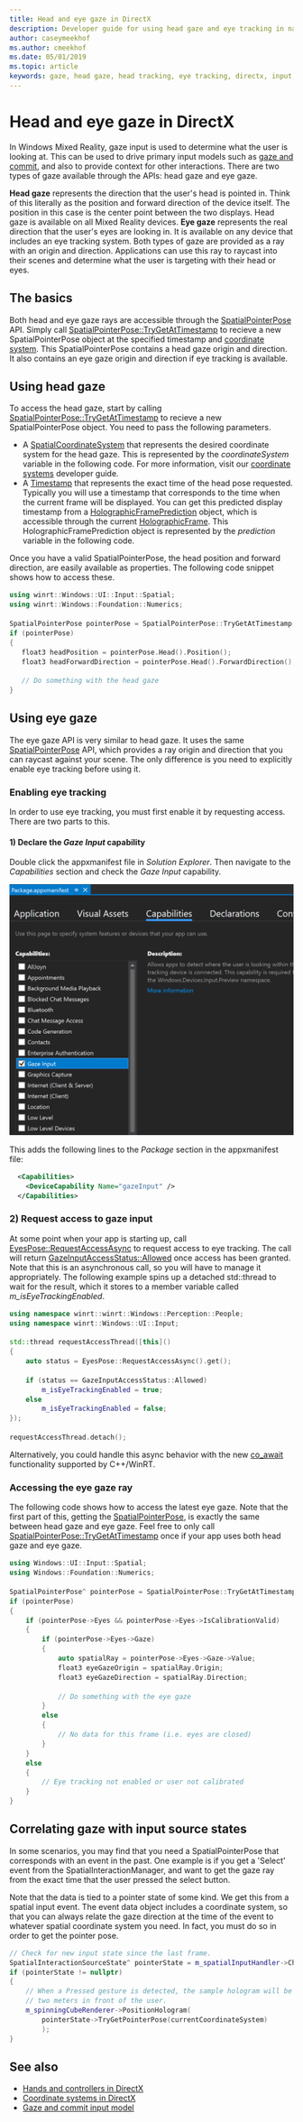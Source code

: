 ```yaml
---
title: Head and eye gaze in DirectX
description: Developer guide for using head gaze and eye tracking in native DirectX apps.
author: caseymeekhof
ms.author: cmeekhof
ms.date: 05/01/2019
ms.topic: article
keywords: gaze, head gaze, head tracking, eye tracking, directx, input, holograms
---
```


# Head and eye gaze in DirectX

In Windows Mixed Reality, gaze input is used to determine what the user is looking at. This can be used to drive primary input models such as [gaze and commit](gaze-and-commit.md), and also to provide context for other interactions. There are two types of gaze available through the APIs: head gaze and eye gaze.

**Head gaze** represents the direction that the user's head is pointed in.  Think of this literally as the position and forward direction of the device itself. The position in this case is the center point between the two displays.  Head gaze is available on all Mixed Reality devices.  **Eye gaze** represents the real direction that the user's eyes are looking in. It is available on any device that includes an eye tracking system.  Both types of gaze are provided as a ray with an origin and direction. Applications can use this ray to raycast into their scenes and determine what the user is targeting with their head or eyes.

## The basics

Both head and eye gaze rays are accessible through the  [SpatialPointerPose](https://docs.microsoft.com/en-us/uwp/api/Windows.UI.Input.Spatial.SpatialPointerPose) API. Simply call [SpatialPointerPose::TryGetAtTimestamp](https://docs.microsoft.com/en-us/uwp/api/windows.ui.input.spatial.spatialpointerpose.trygetattimestamp) to recieve a new SpatialPointerPose object at the specified timestamp and [coordinate system](coordinate-systems-in-directx.md). This SpatialPointerPose contains a head gaze origin and direction. It also contains an eye gaze origin and direction if eye tracking is available.

## Using head gaze

To access the head gaze, start by calling  [SpatialPointerPose::TryGetAtTimestamp](https://docs.microsoft.com/en-us/uwp/api/windows.ui.input.spatial.spatialpointerpose.trygetattimestamp) to recieve a new SpatialPointerPose object. You need to pass the following parameters.
 - A [SpatialCoordinateSystem](https://docs.microsoft.com/en-us/uwp/api/windows.perception.spatial.spatialcoordinatesystem) that represents the desired coordinate system for the head gaze. This is represented by the *coordinateSystem* variable in the following code. For more information, visit our [coordinate systems](coordinate-systems-in-directx.md) developer guide.
 - A [Timestamp](https://docs.microsoft.com/en-us/uwp/api/windows.graphics.holographic.holographicframeprediction.timestamp#Windows_Graphics_Holographic_HolographicFramePrediction_Timestamp) that represents the exact time of the head pose requested.  Typically you will use a timestamp that corresponds to the time when the current frame will be displayed. You can get this predicted display timestamp from a  [HolographicFramePrediction](https://docs.microsoft.com/en-us/uwp/api/Windows.Graphics.Holographic.HolographicFramePrediction) object, which is accessible through the current [HolographicFrame](https://docs.microsoft.com/en-us/uwp/api/windows.graphics.holographic.holographicframe).  This HolographicFramePrediction object is represented by the *prediction* variable in the following code.

 Once you have a valid SpatialPointerPose, the head position and forward direction, are easily available as properties.  The following code snippet shows how to access these.

 ```cpp
using winrt::Windows::UI::Input::Spatial;
using winrt::Windows::Foundation::Numerics;

SpatialPointerPose pointerPose = SpatialPointerPose::TryGetAtTimestamp(m_referenceFrame.CoordinateSystem(), prediction.Timestamp());
if (pointerPose)
{
	float3 headPosition = pointerPose.Head().Position();
	float3 headForwardDirection = pointerPose.Head().ForwardDirection();

	// Do something with the head gaze
}
```

## Using eye gaze

The eye gaze API is very similar to head gaze.  It uses the same  [SpatialPointerPose](https://docs.microsoft.com/en-us/uwp/api/Windows.UI.Input.Spatial.SpatialPointerPose) API, which provides a ray origin and direction that you can raycast against your scene.  The only difference is you need to explicitly enable eye tracking before using it.

### Enabling eye tracking

In order to use eye tracking, you must first enable it by requesting access. There are two parts to this.

#### 1) Declare the *Gaze Input* capability

Double click the appxmanifest file in *Solution Explorer*.  Then navigate to the *Capabilities* section and check the *Gaze Input* capability. 

![Gaze input capability](images/gaze-input-capability.png)

This adds the following lines to the *Package* section in the  appxmanifest file:
```xml
  <Capabilities>
    <DeviceCapability Name="gazeInput" />
  </Capabilities>
```

### 2) Request access to gaze input
At some point when your app is starting up, call [EyesPose::RequestAccessAsync](https://docs.microsoft.com/en-us/uwp/api/windows.perception.people.eyespose.requestaccessasync#Windows_Perception_People_EyesPose_RequestAccessAsync) to request access to eye tracking. The call will return [GazeInputAccessStatus::Allowed](https://docs.microsoft.com/en-us/uwp/api/windows.ui.input.gazeinputaccessstatus) once access has been granted. Note that this is an asynchronous call, so you will have to manage it appropriately. The following example spins up a detached std::thread to wait for the result, which it stores to a member variable called *m_isEyeTrackingEnabled*.

```cpp
using namespace winrt::winrt::Windows::Perception::People;
using namespace winrt::Windows::UI::Input;

std::thread requestAccessThread([this]()
{
	auto status = EyesPose::RequestAccessAsync().get();

	if (status == GazeInputAccessStatus::Allowed)
		m_isEyeTrackingEnabled = true;
	else
		m_isEyeTrackingEnabled = false;
});

requestAccessThread.detach();

```

Alternatively, you could handle this async behavior with the new [co_await](https://docs.microsoft.com/en-us/windows/uwp/cpp-and-winrt-apis/concurrency) functionality supported by C++/WinRT.

### Accessing the eye gaze ray

The following code shows how to access the latest eye gaze.  Note that the first part of this, getting the [SpatialPointerPose](https://docs.microsoft.com/en-us/uwp/api/Windows.UI.Input.Spatial.SpatialPointerPose), is exactly the same between head gaze and eye gaze.  Feel free to only call [SpatialPointerPose::TryGetAtTimestamp](https://docs.microsoft.com/en-us/uwp/api/windows.ui.input.spatial.spatialpointerpose.trygetattimestamp) once if your app uses both head gaze and eye gaze.

```cpp
using Windows::UI::Input::Spatial;
using Windows::Foundation::Numerics;

SpatialPointerPose^ pointerPose = SpatialPointerPose::TryGetAtTimestamp(coordinateSystem, prediction->Timestamp);
if (pointerPose)
{
	if (pointerPose->Eyes && pointerPose->Eyes->IsCalibrationValid)
	{
		if (pointerPose->Eyes->Gaze)
		{
			auto spatialRay = pointerPose->Eyes->Gaze->Value;
			float3 eyeGazeOrigin = spatialRay.Origin;
			float3 eyeGazeDirection = spatialRay.Direction;

			// Do something with the eye gaze
		}
		else
		{
			// No data for this frame (i.e. eyes are closed)
		}
	}
	else
	{
		// Eye tracking not enabled or user not calibrated
	}
}
```



## Correlating gaze with input source states

In some scenarios, you may find that you need a SpatialPointerPose that corresponds with an event in the past. One example is if you get a 'Select' event from the SpatialInteractionManager, and want to get the gaze ray from the exact time that the user pressed the select button.

Note that the data is tied to a pointer state of some kind. We get this from a spatial input event. The event data object includes a coordinate system, so that you can always relate the gaze direction at the time of the event to whatever spatial coordinate system you need. In fact, you must do so in order to get the pointer pose.

```cpp
// Check for new input state since the last frame.
SpatialInteractionSourceState^ pointerState = m_spatialInputHandler->CheckForInput();
if (pointerState != nullptr)
{
    // When a Pressed gesture is detected, the sample hologram will be repositioned
    // two meters in front of the user.
    m_spinningCubeRenderer->PositionHologram(
        pointerState->TryGetPointerPose(currentCoordinateSystem)
        );
}
```

## See also
* [Hands and controllers in DirectX](hands-and-controllers-in-directx.md)
* [Coordinate systems in DirectX](coordinate-systems-in-directx.md)
* [Gaze and commit input model](gaze-and-commit.md)

